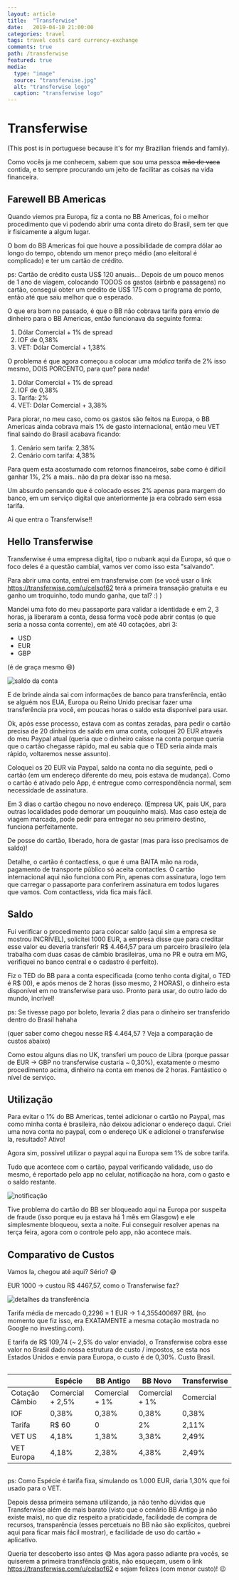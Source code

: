 ```yaml
---
layout: article
title:  "Transferwise"
date:   2019-04-10 21:00:00
categories: travel
tags: travel costs card currency-exchange
comments: true
path: /transferwise
featured: true
media:
  type: "image"
  source: "transferwise.jpg"
  alt: "transferwise logo"
  caption: "transferwise logo"
---
```


# Transferwise

(This post is in portuguese because it's for my Brazilian friends and family).

Como vocês ja me conhecem, sabem que sou uma pessoa ~~mão de vaca~~ contida, e to sempre procurando um jeito de facilitar as coisas na vida financeira.

## Farewell BB Americas

Quando viemos pra Europa, fiz a conta no BB Americas, foi o melhor procedimento que vi podendo abrir uma conta direto do Brasil, sem ter que ir fisicamente a algum lugar.

O bom do BB Americas foi que houve a possibilidade de compra dólar ao longo do tempo, obtendo um menor preço médio (ano eleitoral é complicado) e ter um cartão de crédito.

ps: Cartão de crédito custa US$ 120 anuais... Depois de um pouco menos de 1 ano de viagem, colocando TODOS os gastos (airbnb e passagens) no cartão, consegui obter um crédito de US$ 175 com o programa de ponto, então até que saiu melhor que o esperado.

O que era bom no passado, é que o BB não cobrava tarifa para envio de dinheiro para o BB Americas, então funcionava da seguinte forma:

1. Dólar Comercial + 1% de spread
2. IOF de 0,38%
3. VET: Dólar Comercial + 1,38%

O problema é que agora começou a colocar uma _módica_ tarifa de 2% isso mesmo, DOIS PORCENTO, para que? para nada!

1. Dólar Comercial + 1% de spread
2. IOF de 0,38%
3. Tarifa: 2%
4. VET: Dólar Comercial + 3,38%

Para piorar, no meu caso, como os gastos são feitos na Europa, o BB Americas ainda cobrava mais 1% de gasto internacional, então meu VET final saindo do Brasil acabava ficando:

1. Cenário sem tarifa: 2,38%
2. Cenário com tarifa: 4,38%

Para quem esta acostumado com retornos financeiros, sabe como é difícil ganhar 1%, 2% a mais.. não da pra deixar isso na mesa.

Um absurdo pensando que é colocado esses 2% apenas para margem do banco, em um serviço digital que anteriormente ja era cobrado sem essa tarifa.

Ai que entra o Transferwise!!

## Hello Transferwise

Transferwise é uma empresa digital, tipo o nubank aqui da Europa, só que o foco deles é a questão cambial, vamos ver como isso esta "salvando".

Para abrir uma conta, entrei em transferwise.com (se você usar o link https://transferwise.com/u/celsof62 terá a primeira transação gratuita e eu ganho um troquinho, todo mundo ganha, que tal? :) )

Mandei uma foto do meu passaporte para validar a identidade e em 2, 3 horas, ja liberaram a conta, dessa forma você pode abrir contas (o que seria a nossa conta corrente), em até 40 cotações, abri 3:

- USD
- EUR
- GBP

(é de graça mesmo 😄)

![saldo da conta](/images/transferwise/account.jpg)

E de brinde ainda sai com informações de banco para transferência, então se alguém nos EUA, Europa ou Reino Unido precisar fazer uma transferência pra você, em poucas horas o saldo esta disponível para usar.

Ok, após esse processo, estava com as contas zeradas, para pedir o cartão precisa de 20 dinheiros de saldo em uma conta, coloquei 20 EUR através do meu Paypal atual (queria que o dinheiro caisse na conta porque queria que o cartão chegasse rápido, mal eu sabia que o TED seria ainda mais rápido, voltaremos nesse assunto).

Coloquei os 20 EUR via Paypal, saldo na conta no dia seguinte, pedi o cartão (em um endereço diferente do meu, pois estava de mudança). Como o cartão é ativado pelo App, é entregue como correspondência normal, sem necessidade de assinatura.

Em 3 dias o cartão chegou no novo endereço. (Empresa UK, pais UK, para outras localidades pode demorar um pouquinho mais). Mas caso esteja de viagem marcada, pode pedir para entregar no seu primeiro destino, funciona perfeitamente.

De posse do cartão, liberado, hora de gastar (mas para isso precisamos de saldo)!

Detalhe, o cartão é contactless, o que é uma BAITA mão na roda, pagamento de transporte público só aceita contactles. O cartão internacional aqui não funciona com Pin, apenas com assinatura, logo tem que carregar o passaporte para conferirem assinatura em todos lugares que vamos. Com contactless, vida fica mais fácil.

## Saldo

Fui verificar o procedimento para colocar saldo (aqui sim a empresa se mostrou INCRÍVEL), solicitei 1000 EUR, a empresa disse que para creditar esse valor eu deveria transferir R$ 4.464,57 para um parceiro brasileiro (ela trabalha com duas casas de câmbio brasileiras, uma no PR e outra em MG, verifiquei no banco central e o cadastro é perfeito).

Fiz o TED do BB para a conta especificada (como tenho conta digital, o TED é R$ 00), e após menos de 2 horas (isso mesmo, 2 HORAS), o dinheiro esta disponível em no transferwise para uso. Pronto para usar, do outro lado do mundo, incrível!

ps: Se tivesse pago por boleto, levaria 2 dias para o dinheiro ser transferido dentro do Brasil hahaha

(quer saber como chegou nesse R$ 4.464,57 ? Veja a comparação de custos abaixo)

Como estou alguns dias no UK, transferi um pouco de Libra (porque passar de EUR -> GBP no transferwise custaria ~ 0,30%), exatamente o mesmo procedimento acima, dinheiro na conta em menos de 2 horas. Fantástico o nível de serviço.

## Utilização

Para evitar o 1% do BB Americas, tentei adicionar o cartão no Paypal, mas como minha conta é brasileira, não deixou adicionar o endereço daqui. Criei uma nova conta no paypal, com o endereço UK e adicionei o transferwise la, resultado? Ativo!

Agora sim, possível utilizar o paypal aqui na Europa sem 1% de sobre tarifa.

Tudo que acontece com o cartão, paypal verificando validade, uso do mesmo, é reportado pelo app no celular, notificação na hora, com o gasto e o saldo restante.

![notificação](/images/transferwise/notification.jpg)

Tive problema do cartão do BB ser bloqueado aqui na Europa por suspeita de fraude (isso porque eu ja estava há 1 mês em Glasgow) e ele simplesmente bloqueou, sexta a noite. Fui conseguir resolver apenas na terça feira, agora com o controle pelo app, não acontece mais.

## Comparativo de Custos

Vamos la, chegou até aqui? Sério? 😅

EUR 1000 -> custou R$ 4467,57, como o Transferwise faz?

![detalhes da transferência](/images/transferwise/transfer_details.jpg)

Tarifa média de mercado 0,2296 = 1 EUR -> 1 4,355400697 BRL (no momento que fiz isso, era EXATAMENTE a mesma cotação mostrada no Google no investing.com).

E tarifa de R$ 109,74 (~ 2,5% do valor enviado), o Transferwise cobra esse valor no Brasil dado nossa estrutura de custo / impostos, se esta nos Estados Unidos e envia para Europa, o custo é de 0,30%. Custo Brasil.

<div style="overflow-x: auto;">

|                | Espécie          | BB Antigo      | BB Novo        | Transferwise |
| -------------- | ---------------- | -------------- | -------------- | ------------ |
| Cotação Câmbio | Comercial + 2,5% | Comercial + 1% | Comercial + 1% | Comercial    |
| IOF            | 0,38%            | 0,38%          | 0,38%          | 0,38%        |
| Tarifa         | R$ 60            | 0              | 2%             | 2,11%        |
| VET US         | 4,18%            | 1,38%          | 3,38%          | 2,49%        |
| VET Europa     | 4,18%            | 2,38%          | 4,38%          | 2,49%        |

</div>

ps: Como Espécie é tarifa fixa, simulando os 1.000 EUR, daria 1,30% que foi usado para o VET.

Depois dessa primeira semana utilizando, ja não tenho dúvidas que Transferwise além de mais barato (visto que o cenário BB Antigo ja não existe mais), no que diz respeito a praticidade, facilidade de compra de recursos, transparência (esses percetuais no BB não são explícitos, quebrei aqui para ficar mais fácil mostrar), e facilidade de uso do cartão + aplicativo.

Queria ter descoberto isso antes 😄 Mas agora passo adiante pra vocês, se quiserem a primeira transfência grátis, não esqueçam, usem o link https://transferwise.com/u/celsof62 e sejam felizes (com menor custo)! 😉
